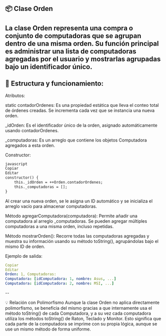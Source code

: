 ## 📦 Clase Orden
La clase Orden representa una compra o conjunto de computadoras que se agrupan dentro de una misma orden. Su función principal es administrar una lista de computadoras agregadas por el usuario y mostrarlas agrupadas bajo un identificador único.
--

## 🧱 Estructura y funcionamiento:
Atributos:

static contadorOrdenes: Es una propiedad estática que lleva el conteo total de órdenes creadas. Se incrementa cada vez que se instancia una nueva orden.

_idOrden: Es el identificador único de la orden, asignado automáticamente usando contadorOrdenes.

_computadoras: Es un arreglo que contiene los objetos Computadora agregados a esta orden.

Constructor:

```xml
javascript
Copiar
Editar
constructor() {
    this._idOrden = ++Orden.contadorOrdenes;
    this._computadoras = [];
}
```

Al crear una nueva orden, se le asigna un ID automático y se inicializa el arreglo vacío para almacenar computadoras.

Método agregarComputadora(computadora): Permite añadir una computadora al arreglo _computadoras. Se pueden agregar múltiples computadoras a una misma orden, incluso repetidas.

Método mostrarOrden(): Recorre todas las computadoras agregadas y muestra su información usando su método toString(), agrupándolas bajo el mismo ID de orden.

Ejemplo de salida:

```yaml
Copiar
Editar
Orden: 1, Computadoras:
Computadora: [idComputadora: 1, nombre: Asus, ...]
Computadora: [idComputadora: 2, nombre: MSI, ...]
```
--

💡 Relación con Polimorfismo
Aunque la clase Orden no aplica directamente polimorfismo, se beneficia del mismo gracias a que internamente usa el método toString() de cada Computadora, y a su vez cada computadora utiliza los métodos toString() de Raton, Teclado y Monitor. Esto significa que cada parte de la computadora se imprime con su propia lógica, aunque se use un mismo método de forma uniforme.
